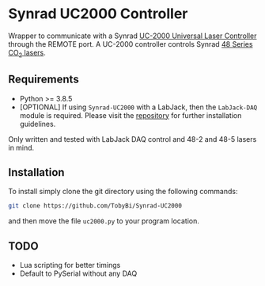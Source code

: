 # Synrad UC2000 Controller

Wrapper to communicate with a Synrad [UC-2000 Universal Laser Controller](https://synrad.com/en/products/accessories/uc-2000) through the REMOTE port. A UC-2000 controller controls Synrad [48 Series CO<sub>2</sub> lasers](https://synrad.com/en/products/lasers/48-series).



## Requirements
- Python >= 3.8.5
- [OPTIONAL] If using `Synrad-UC2000` with a LabJack, then the `LabJack-DAQ` module is required. Please visit the [repository](https://github.com/TobyBi/LabJack-DAQ) for further installation guidelines.

Only written and tested with LabJack DAQ control and 48-2 and 48-5 lasers in mind.



## Installation

To install simply clone the git directory using the following commands:

```bash
git clone https://github.com/TobyBi/Synrad-UC2000
```

and then move the file `uc2000.py` to your program location.



## TODO

- Lua scripting for better timings
- Default to PySerial without any DAQ